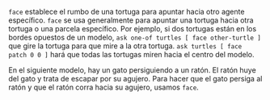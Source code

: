 ﻿`face` establece el rumbo de una tortuga para apuntar hacia otro agente específico. `face` se usa generalmente para apuntar una tortuga hacia otra tortuga o una parcela específico. Por ejemplo, si dos tortugas están en los bordes opuestos de un modelo, `ask one-of turtles [ face other-turtle ]` que gire la tortuga para que mire a la otra tortuga. `ask turtles [ face patch 0 0 ]` hará que todas las tortugas miren hacia el centro del modelo.

En el siguiente modelo, hay un gato persiguiendo a un ratón. El ratón huye del gato y trata de escapar por su agujero. Para hacer que el gato persiga al ratón y que el ratón corra hacia su agujero, usamos `face`.